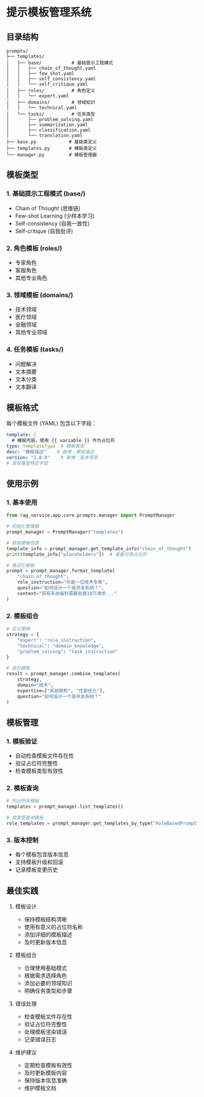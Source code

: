 # 提示模板管理系统

## 目录结构

```
prompts/
├── templates/
│   ├── base/           # 基础提示工程模式
│   │   ├── chain_of_thought.yaml
│   │   ├── few_shot.yaml
│   │   ├── self_consistency.yaml
│   │   └── self_critique.yaml
│   ├── roles/          # 角色定义
│   │   └── expert.yaml
│   ├── domains/        # 领域知识
│   │   └── technical.yaml
│   └── tasks/          # 任务类型
│       ├── problem_solving.yaml
│       ├── summarization.yaml
│       ├── classification.yaml
│       └── translation.yaml
├── base.py            # 基础类定义
├── templates.py       # 模板类定义
└── manager.py         # 模板管理器
```

## 模板类型

### 1. 基础提示工程模式 (base/)
- Chain of Thought (思维链)
- Few-shot Learning (少样本学习)
- Self-consistency (自我一致性)
- Self-critique (自我批评)

### 2. 角色模板 (roles/)
- 专家角色
- 客服角色
- 其他专业角色

### 3. 领域模板 (domains/)
- 技术领域
- 医疗领域
- 金融领域
- 其他专业领域

### 4. 任务模板 (tasks/)
- 问题解决
- 文本摘要
- 文本分类
- 文本翻译

## 模板格式

每个模板文件 (YAML) 包含以下字段：
```yaml
template: |
  # 模板内容，使用 {{ variable }} 作为占位符
type: TemplateType  # 模板类型
desc: "模板描述"    # 新增：模板描述
version: "1.0.0"    # 新增：版本信息
# 其他类型特定字段
```

## 使用示例

### 1. 基本使用
```python
from rag_service.app.core.prompts.manager import PromptManager

# 初始化管理器
prompt_manager = PromptManager("templates")

# 获取模板信息
template_info = prompt_manager.get_template_info("chain_of_thought")
print(template_info["placeholders"])  # 查看可用占位符

# 格式化模板
prompt = prompt_manager.format_template(
    "chain_of_thought",
    role_instruction="你是一位技术专家",
    question="如何设计一个高并发系统？",
    context="现有系统每秒需要处理10万请求..."
)
```

### 2. 模板组合
```python
# 定义策略
strategy = {
    "expert": "role_instruction",
    "technical": "domain_knowledge",
    "problem_solving": "task_instruction"
}

# 组合模板
result = prompt_manager.combine_templates(
    strategy,
    domain="技术",
    expertise=["系统架构", "性能优化"],
    question="如何设计一个高并发系统？"
)
```

## 模板管理

### 1. 模板验证
- 自动检查模板文件存在性
- 验证占位符完整性
- 检查模板类型有效性

### 2. 模板查询
```python
# 列出所有模板
templates = prompt_manager.list_templates()

# 按类型查询模板
role_templates = prompt_manager.get_templates_by_type("RoleBasedPrompt")
```

### 3. 版本控制
- 每个模板包含版本信息
- 支持模板升级和回滚
- 记录模板变更历史

## 最佳实践

1. 模板设计
   - 保持模板结构清晰
   - 使用有意义的占位符名称
   - 添加详细的模板描述
   - 及时更新版本信息

2. 模板组合
   - 合理使用基础模式
   - 根据需求选择角色
   - 添加必要的领域知识
   - 明确任务类型和步骤

3. 错误处理
   - 检查模板文件存在性
   - 验证占位符完整性
   - 处理模板渲染错误
   - 记录错误日志

4. 维护建议
   - 定期检查模板有效性
   - 及时更新模板内容
   - 保持版本信息准确
   - 维护模板文档 